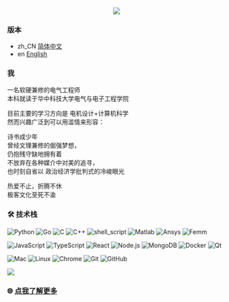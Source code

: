 <h1 align="center">
    <img src="https://readme-typing-svg.herokuapp.com/?lines=你好，我是Benjamin&center=true&size=30" />
</h1>

### 版本
- zh_CN [简体中文](#我)
- en [English](./README-en.md)

### 我
<p>一名软硬兼修的电气工程师<br/>
本科就读于华中科技大学电气与电子工程学院<br/>
</p>
<p>
目前主要的学习方向是 电机设计+计算机科学<br/>
然而兴趣广泛到可以用滥情来形容：<br/>
</p>
<p>
诗书成少年<br/>
曾经文理兼修的倔强梦想，<br/>
仍抱残守缺地拥有着<br/>
不放弃在各种媒介中对美的追寻，<br/>
也时刻自省以 政治经济学批判式的冷峻眼光<br/>
</p>
<p>
热爱不止，折腾不休<br/>
极客文化至死不渝<br/>

</p>


### 🛠 技术栈

![Python](https://img.shields.io/badge/-Python-333333?style=flat&logo=python) 
![Go](https://img.shields.io/badge/go-333333?style=flat&logo=go) 
![C](https://img.shields.io/badge/c-333333?style=flat&logo=c) 
![C++](https://img.shields.io/badge/-C++-333333?style=flat&logo=c) 
![shell_script](https://img.shields.io/badge/-shell_script-333333?style=flat&logo=shell) 
![Matlab](https://img.shields.io/badge/-Matlab-333333?style=flat&logo=matlab) 
![Ansys](https://img.shields.io/badge/-Ansys-333333?style=flat&logo=ansys) 
![Femm](https://img.shields.io/badge/-Femm-333333?style=flat&logo=femm) 

![JavaScript](https://img.shields.io/badge/-JavaScript-333333?style=flat&logo=javascript) 
![TypeScript](https://img.shields.io/badge/-TypeScript-333333?style=flat&logo=typescript) 
![React](https://img.shields.io/badge/-React-333333?style=flat&logo=react) 
![Node.js](https://img.shields.io/badge/-Node-333333?style=flat&logo=node.js) 
![MongoDB](https://img.shields.io/badge/-MongoDB-333333?style=flat&logo=mongodb)
![Docker](https://img.shields.io/badge/-Docker-333333?style=flat&logo=docker) 
![Qt](https://img.shields.io/badge/-Qt-333333?style=flat&logo=Qt) 


![Mac](https://img.shields.io/badge/-Mac-333333?style=flat&logo=apple) 
![Linux](https://img.shields.io/badge/-Linux-333333?style=flat&logo=linux) 
![Chrome](https://img.shields.io/badge/-Chrome-333333?style=flat&logo=google) 
![Git](https://img.shields.io/badge/-Git-333333?style=flat-square&logo=git) 
![GitHub](https://img.shields.io/badge/-GitHub-333333?style=flat-square&logo=github) 

<a href="https://github.com/DawnEver">
  <img src="https://metrics.lecoq.io/dawnever?template=classic&base.activity=0&base.community=0&base.repositories=0&base.metadata=0&isocalendar=1&base=header%2C%20activity%2C%20community%2C%20repositories%2C%20metadata&base.indepth=false&base.hireable=false&isocalendar=false&isocalendar.duration=full-year&config.timezone=Asia%2FShanghai" />
</a>

### 🌐 [点我了解更多](https://bmy.asia/)
